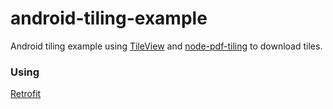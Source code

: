 # android-tiling-example
Android tiling example using [TileView](https://github.com/moagrius/TileView) and [node-pdf-tiling](https://github.com/ericmaciel/node-pdf-tiling) to download tiles.

### Using
[Retrofit](http://square.github.io/retrofit/)